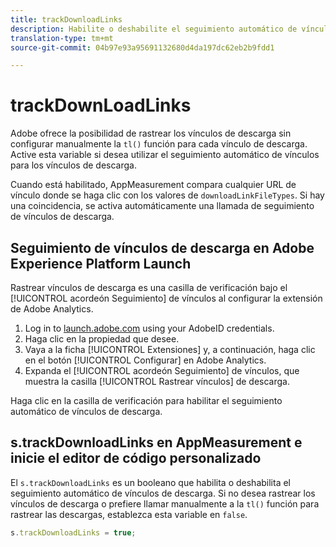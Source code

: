 ```yaml
---
title: trackDownloadLinks
description: Habilite o deshabilite el seguimiento automático de vínculos para los vínculos de descarga.
translation-type: tm+mt
source-git-commit: 04b97e93a95691132680d4da197dc62eb2b9fdd1

---
```



# trackDownLoadLinks

Adobe ofrece la posibilidad de rastrear los vínculos de descarga sin configurar manualmente la `tl()` función para cada vínculo de descarga. Active esta variable si desea utilizar el seguimiento automático de vínculos para los vínculos de descarga.

Cuando está habilitado, AppMeasurement compara cualquier URL de vínculo donde se haga clic con los valores de `downloadLinkFileTypes`. Si hay una coincidencia, se activa automáticamente una llamada de seguimiento de vínculos de descarga.

## Seguimiento de vínculos de descarga en Adobe Experience Platform Launch

Rastrear vínculos de descarga es una casilla de verificación bajo el [!UICONTROL acordeón Seguimiento] de vínculos al configurar la extensión de Adobe Analytics.

1. Log in to [launch.adobe.com](https://launch.adobe.com) using your AdobeID credentials.
2. Haga clic en la propiedad que desee.
3. Vaya a la ficha [!UICONTROL Extensiones] y, a continuación, haga clic en el botón [!UICONTROL Configurar] en Adobe Analytics.
4. Expanda el [!UICONTROL acordeón Seguimiento] de vínculos, que muestra la casilla [!UICONTROL Rastrear vínculos] de descarga.

Haga clic en la casilla de verificación para habilitar el seguimiento automático de vínculos de descarga.

## s.trackDownloadLinks en AppMeasurement e inicie el editor de código personalizado

El `s.trackDownloadLinks` es un booleano que habilita o deshabilita el seguimiento automático de vínculos de descarga. Si no desea rastrear los vínculos de descarga o prefiere llamar manualmente a la `tl()` función para rastrear las descargas, establezca esta variable en `false`.

```js
s.trackDownloadLinks = true;
```
